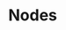 # Nodes

<div class="row">
    <div class="col-12 col-sm-6">
        <documentation-content-card title="source_score" text="This node lets you choose a score either from your own or the public library" to="/docs/nodes/source_score"></documentation-content-card>
    </div>
    <div class="col-12 col-sm-6">
        <documentation-content-card title="source_tinynotation" text="This node lets you input a melody in tinynotation format (see below)" to="/docs/nodes/source_tinynotation"></documentation-content-card>
    </div>
    <div class="col-12 col-sm-6">
        <documentation-content-card title="analysis_ambitus" text="This node lets you analyze the ambitus of its input as a whole" to="/docs/nodes/analysis_ambitus"></documentation-content-card>
    </div>
    <div class="col-12 col-sm-6">
        <documentation-content-card title="analysis_key" text="This node lets you analyze the key of its input as a whole" to="/docs/nodes/analysis_key"></documentation-content-card>
    </div>
    <div class="col-12 col-sm-6">
        <documentation-content-card title="analysis_roman_numeral" text="This node creates an automated roman numeral analysis of the input" to="/docs/nodes/analysis_roman_numeral"></documentation-content-card>
    </div>
    <div class="col-12 col-sm-6">
        <documentation-content-card title="figured_bass_realize" text="This node realizes a figured bass line that is passed to it as an input" to="/docs/nodes/figured_bass_realize"></documentation-content-card>
    </div>
    <div class="col-12 col-sm-6">
        <documentation-content-card title="detect_modulation" text="This node detects modulations in the given input score. It uses " to="/docs/nodes/detect_modulation"></documentation-content-card>
    </div>
    <div class="col-12 col-sm-6">
        <documentation-content-card title="detect_parallels" text="This node detects parallels between parts in the given input score" to="/docs/nodes/detect_parallels"></documentation-content-card>
    </div>
    <div class="col-12 col-sm-6">
        <documentation-content-card title="detect_voice_crossings" text="This node detects voice crossings between parts in the given input score." to="/docs/nodes/detect_voice_crossings"></documentation-content-card>
    </div>
    <div class="col-12 col-sm-6">
        <documentation-content-card title="plot_dynamics" text="This node plots time calculated in measures against parts present" to="/docs/nodes/plot_dynamics"></documentation-content-card>
    </div>
    <div class="col-12 col-sm-6">
        <documentation-content-card title="plot_histogram" text="This node plots a user-chosen metric - like pitch - against" to="/docs/nodes/plot_histogram"></documentation-content-card>
    </div>
    <div class="col-12 col-sm-6">
        <documentation-content-card title="plot_piano_roll" text="This node plots its input in a piano roll representation" to="/docs/nodes/plot_piano_roll"></documentation-content-card>
    </div>
    <div class="col-12 col-sm-6">
        <documentation-content-card title="plot_scatter" text="This node plots two user-chosen metrics - like pitch and octave" to="/docs/nodes/plot_scatter"></documentation-content-card>
    </div>
    <div class="col-12 col-sm-6">
        <documentation-content-card title="plot_scatter_weighted" text="This node plots two user-chosen metrics - like pitch and octave" to="/docs/nodes/plot_scatter_weighted"></documentation-content-card>
    </div>
    <div class="col-12 col-sm-6">
        <documentation-content-card title="search_lyrics" text="This node searches for lyrics in a score or part. The search encompasses" to="/docs/nodes/search_lyrics"></documentation-content-card>
    </div>
    <div class="col-12 col-sm-6">
        <documentation-content-card title="search_part" text="This node searches for a melody in a part or score. Melodies are" to="/docs/nodes/search_part"></documentation-content-card>
    </div>
    <div class="col-12 col-sm-6">
        <documentation-content-card title="select_measures" text="This node lets the user select measures from the input. An " to="/docs/nodes/select_measures"></documentation-content-card>
    </div>
    <div class="col-12 col-sm-6">
        <documentation-content-card title="select_notes" text="This node lets the user select note ranges from the input. An " to="/docs/nodes/select_notes"></documentation-content-card>
    </div>
    <div class="col-12 col-sm-6">
        <documentation-content-card title="select_parts" text="This node lets the user select parts from the input. The input" to="/docs/nodes/select_parts"></documentation-content-card>
    </div>
    <div class="col-12 col-sm-6">
        <documentation-content-card title="transform_append" text="This node appends two inputs horizontally. For multi-part scores" to="/docs/nodes/transform_append"></documentation-content-card>
    </div>
    <div class="col-12 col-sm-6">
        <documentation-content-card title="transform_chordify" text="This node collapses all parts into a single treble clef part." to="/docs/nodes/transform_chordify"></documentation-content-card>
    </div>
    <div class="col-12 col-sm-6">
        <documentation-content-card title="transform_stack" text="This node stacks two inputs vertically. It adds all parts of the second" to="/docs/nodes/transform_stack"></documentation-content-card>
    </div>
    <div class="col-12 col-sm-6">
        <documentation-content-card title="transform_transpose" text="This node transposes the input up or down a user-specified amount of semitones" to="/docs/nodes/transform_transpose"></documentation-content-card>
    </div>
</div>
